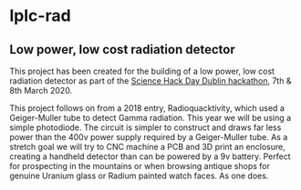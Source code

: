 lplc-rad
========
Low power, low cost radiation detector
--------------------------------------

This project has been created for the building of a low power, low cost radiation detector as part of the [Science Hack Day Dublin hackathon](http://sciencehackdaydublin.com/), 7th & 8th March 2020. 

This project follows on from a 2018 entry, Radioquacktivity, which used a Geiger-Muller tube to detect Gamma radiation. This year we will be using a simple photodiode. The circuit is simpler to construct and draws far less power than the 400v power supply required by a Geiger-Muller tube. As a stretch goal we will try to CNC machine a PCB and 3D print an enclosure, creating a handheld detector than can be powered by a 9v battery. Perfect for prospecting in the mountains or when browsing antique shops for genuine Uranium glass or Radium painted watch faces. As one does.

